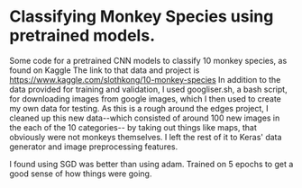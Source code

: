 # Classifying Monkey Species using pretrained models. 
Some code for a pretrained CNN models to classify 10 monkey species, as found on Kaggle 
The link to that data and project is https://www.kaggle.com/slothkong/10-monkey-species 
In addition to the data provided for training and validation, I used googliser.sh,
a bash script, for downloading images from google images, which I then used to create 
my own data for testing. As this is a rough around the edges project, I cleaned up 
this new data--which consisted of around 100 new images in the each of the 10 categories--
by taking out things like maps, that obviously were not monkeys themselves.
I left the rest of it to Keras' data generator and image preprocessing features. 

I found using SGD was better than using adam. 
Trained on 5 epochs to get a good sense of how things were going. 

